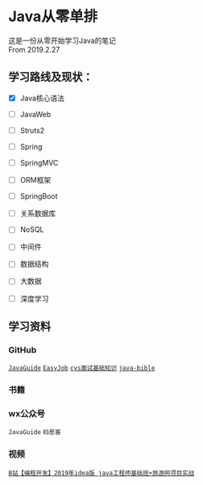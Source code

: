 # Java从零单排

这是一份从零开始学习Java的笔记  
From 2019.2.27

## 学习路线及现状：
- [x] Java核心语法  
- [ ] JavaWeb 
- [ ] Struts2
- [ ] Spring
- [ ] SpringMVC
- [ ] ORM框架
- [ ] SpringBoot
- [ ] 关系数据库
- [ ] NoSQL
- [ ] 中间件
- [ ] 数据结构
- [ ] 大数据
- [ ] 深度学习


## 学习资料
### GitHub
[`JavaGuide`](https://github.com/Snailclimb/JavaGuide)
[`EasyJob`](https://github.com/it-interview/EasyJob)
[`cys面试基础知识`](https://github.com/CyC2018/CS-Notes)
[`java-bible`](https://github.com/biezhi/java-bible)
### 书籍

### wx公众号
`JavaGuide`
`码思客`
### 视频  
[`B站【编程开发】2019年idea版 java工程师基础班+旅游网项目实战`](https://www.bilibili.com/video/av39654008)
